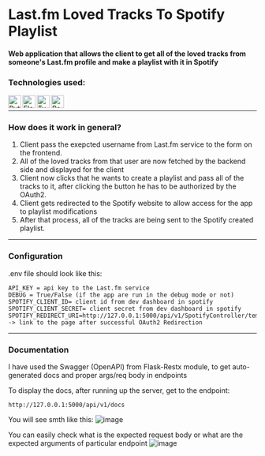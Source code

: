 ﻿# Last.fm Loved Tracks To Spotify Playlist
#### Web application that allows the client to get all of the loved tracks from someone's Last.fm profile and make a playlist with it in Spotify

### Technologies used:
<img align = "left" alt = "Python" width = "26px" src = "https://user-images.githubusercontent.com/79079000/118809383-da383580-b8aa-11eb-9b90-b36be1ebd84a.png" />
<img align = "left" alt = "Flask" width = "26px" src = "https://user-images.githubusercontent.com/79079000/130369302-ce7f4c2a-ec15-4f25-a397-371a2c840c50.png" />
<img align = "left" alt = "Typescript" width = "26px" src = "https://user-images.githubusercontent.com/79079000/170893013-76e1adbb-d1c5-4ffa-b279-e8ac10a7dac7.png" />
<img align = "left" alt = "React" width = "26px" src = "https://user-images.githubusercontent.com/79079000/170892959-709ae6de-f916-414c-9873-cd4bca92279a.png" />


<br />

----

### How does it work in general?

1. Client pass the exepcted username from Last.fm service to the form on the frontend. 
2. All of the loved tracks from that user are now fetched by the backend side and displayed for the client
3. Client now clicks that he wants to create a playlist and pass all of the tracks to it, after clicking the button he has to be authorized by the OAuth2.
4. Client gets redirected to the Spotify website to allow access for the app to playlist modifications 
5. After that process, all of the tracks are being sent to the Spotify created playlist.

----
### Configuration
.env file should look like this:
```
API_KEY = api key to the Last.fm service
DEBUG = True/False (if the app are run in the debug mode or not)
SPOTIFY_CLIENT_ID= client id from dev dashboard in spotify
SPOTIFY_CLIENT_SECRET= client secret from dev dashboard in spotify
SPOTIFY_REDIRECT_URI=http://127.0.0.1:5000/api/v1/SpotifyController/temporary -> link to the page after successful OAuth2 Redirection
```
----
### Documentation
I have used the Swagger (OpenAPI) from Flask-Restx module, to get auto-generated docs and proper args/req body in endpoints <br />

To display the docs, after running up the server, get to the endpoint:
```
http://127.0.0.1:5000/api/v1/docs
```
You will see smth like this:
![image](https://user-images.githubusercontent.com/79079000/170893502-09a32226-1455-42d9-be3d-dde80d300ffa.png) <br />

You can easily check what is the expected request body or what are the expected arguments of particular endpoint
![image](https://user-images.githubusercontent.com/79079000/170893564-4bbebebb-6239-44b8-ab17-121de5377378.png)

